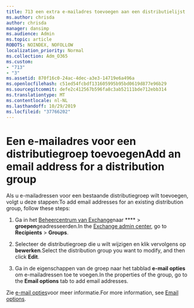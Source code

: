 ```yaml
---
title: 713 een extra e-mailadres toevoegen aan een distributielijst
ms.author: chrisda
author: chrisda
manager: dansimp
ms.audience: Admin
ms.topic: article
ROBOTS: NOINDEX, NOFOLLOW
localization_priority: Normal
ms.collection: Adm_O365
ms.custom:
- "713"
- "3"
ms.assetid: 870f16c0-24ac-4dec-a3e3-14719e6a496a
ms.openlocfilehash: c51ed54fcbdf131605995b95bd0619d877e96b29
ms.sourcegitcommit: defe2c412567b596fa8c3ab52111bde712ebb314
ms.translationtype: MT
ms.contentlocale: nl-NL
ms.lasthandoff: 10/29/2019
ms.locfileid: "37766202"
---
```

# <a name="add-an-email-address-for-a-distribution-group"></a><span data-ttu-id="20d27-102">Een e-mailadres voor een distributiegroep toevoegen</span><span class="sxs-lookup"><span data-stu-id="20d27-102">Add an email address for a distribution group</span></span>

<span data-ttu-id="20d27-103">Als u e-mailadressen voor een bestaande distributiegroep wilt toevoegen, volgt u deze stappen:</span><span class="sxs-lookup"><span data-stu-id="20d27-103">To add email addresses for an existing distribution group, follow these steps:</span></span>

1. <span data-ttu-id="20d27-104">Ga in het [Beheercentrum van Exchange](https://outlook.office365.com/ecp/)naar \*\*\*\* \> **groepen**geadresseerden.</span><span class="sxs-lookup"><span data-stu-id="20d27-104">In the [Exchange admin center](https://outlook.office365.com/ecp/), go to **Recipients** \> **Groups**.</span></span>

2. <span data-ttu-id="20d27-105">Selecteer de distributiegroep die u wilt wijzigen en klik vervolgens op **bewerken**.</span><span class="sxs-lookup"><span data-stu-id="20d27-105">Select the distribution group you want to modify, and then click **Edit**.</span></span>

3. <span data-ttu-id="20d27-106">Ga in de eigenschappen van de groep naar het tabblad **e-mail opties** om e-mailadressen toe te voegen.</span><span class="sxs-lookup"><span data-stu-id="20d27-106">In the properties of the group, go to the **Email options** tab to add email addresses.</span></span> 

<span data-ttu-id="20d27-107">Zie [e-mail opties](https://technet.microsoft.com/library/bb124513.aspx#emailoptions)voor meer informatie.</span><span class="sxs-lookup"><span data-stu-id="20d27-107">For more information, see [Email options](https://technet.microsoft.com/library/bb124513.aspx#emailoptions).</span></span>
